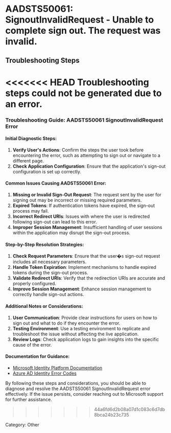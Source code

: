 # AADSTS50061: SignoutInvalidRequest - Unable to complete sign out. The request was invalid.


## Troubleshooting Steps
<<<<<<< HEAD
Troubleshooting steps could not be generated due to an error.
=======
### Troubleshooting Guide: AADSTS50061 SignoutInvalidRequest Error

#### Initial Diagnostic Steps:
1. **Verify User's Actions**: Confirm the steps the user took before encountering the error, such as attempting to sign out or navigate to a different page.
2. **Check Application Configuration**: Ensure that the application's sign-out configuration is set up correctly.

#### Common Issues Causing AADSTS50061 Error:
1. **Missing or Invalid Sign-Out Request**: The request sent by the user for signing out may be incorrect or missing required parameters.
2. **Expired Tokens**: If authentication tokens have expired, the sign-out process may fail.
3. **Incorrect Redirect URIs**: Issues with where the user is redirected following sign-out can lead to this error.
4. **Improper Session Management**: Insufficient handling of user sessions within the application may disrupt the sign-out process.

#### Step-by-Step Resolution Strategies:
1. **Check Request Parameters**: Ensure that the user�s sign-out request includes all necessary parameters.
2. **Handle Token Expiration**: Implement mechanisms to handle expired tokens during the sign-out process.
3. **Validate Redirect URIs**: Verify that the redirection URIs are accurate and properly configured.
4. **Improve Session Management**: Enhance session management to correctly handle sign-out actions.

#### Additional Notes or Considerations:
1. **User Communication**: Provide clear instructions for users on how to sign out and what to do if they encounter the error.
2. **Testing Environment**: Use a testing environment to replicate and troubleshoot the issue without affecting the live application.
3. **Review Logs**: Check application logs to gain insights into the specific cause of the error.

#### Documentation for Guidance:
- [Microsoft Identity Platform Documentation](https://docs.microsoft.com/en-us/azure/active-directory/develop/)
- [Azure AD Identity Error Codes](https://learn.microsoft.com/en-us/azure/active-directory/develop/reference-aadsts-error-codes)

By following these steps and considerations, you should be able to diagnose and resolve the AADSTS50061 SignoutInvalidRequest error effectively. If the issue persists, consider reaching out to Microsoft support for further assistance.
>>>>>>> 44a6fd6d2b08a07d1c083c6d7db8bca24b23c735


Category: Other